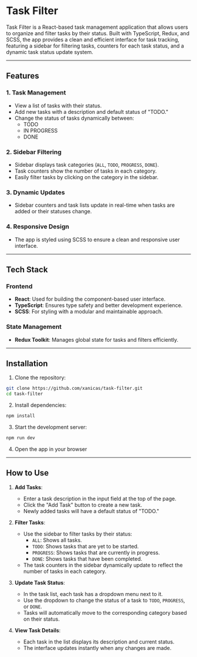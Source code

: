 # Task Filter

Task Filter is a React-based task management application that allows users to organize and filter tasks by their status. Built with TypeScript, Redux, and SCSS, the app provides a clean and efficient interface for task tracking, featuring a sidebar for filtering tasks, counters for each task status, and a dynamic task status update system.

---

## Features

### 1. Task Management
- View a list of tasks with their status.
- Add new tasks with a description and default status of "TODO."
- Change the status of tasks dynamically between:
  - TODO
  - IN PROGRESS
  - DONE

### 2. Sidebar Filtering
- Sidebar displays task categories (`ALL`, `TODO`, `PROGRESS`, `DONE`).
- Task counters show the number of tasks in each category.
- Easily filter tasks by clicking on the category in the sidebar.

### 3. Dynamic Updates
- Sidebar counters and task lists update in real-time when tasks are added or their statuses change.

### 4. Responsive Design
- The app is styled using SCSS to ensure a clean and responsive user interface.

---

## Tech Stack

### Frontend
- **React**: Used for building the component-based user interface.
- **TypeScript**: Ensures type safety and better development experience.
- **SCSS**: For styling with a modular and maintainable approach.

### State Management
- **Redux Toolkit**: Manages global state for tasks and filters efficiently.

---

## Installation

1. Clone the repository:
```bash
git clone https://github.com/xanicas/task-filter.git
cd task-filter
```
2. Install dependencies:
```bash
npm install
```
3. Start the development server:
```bash
npm run dev
```
4. Open the app in your browser 

---

## How to Use

1. **Add Tasks**:
   - Enter a task description in the input field at the top of the page.
   - Click the "Add Task" button to create a new task.
   - Newly added tasks will have a default status of "TODO."

2. **Filter Tasks**:
   - Use the sidebar to filter tasks by their status:
     - `ALL`: Shows all tasks.
     - `TODO`: Shows tasks that are yet to be started.
     - `PROGRESS`: Shows tasks that are currently in progress.
     - `DONE`: Shows tasks that have been completed.
   - The task counters in the sidebar dynamically update to reflect the number of tasks in each category.

3. **Update Task Status**:
   - In the task list, each task has a dropdown menu next to it.
   - Use the dropdown to change the status of a task to `TODO`, `PROGRESS`, or `DONE`.
   - Tasks will automatically move to the corresponding category based on their status.

4. **View Task Details**:
   - Each task in the list displays its description and current status.
   - The interface updates instantly when any changes are made.

